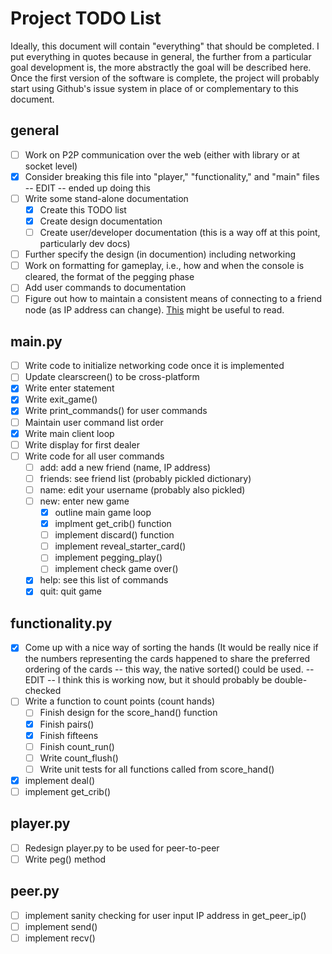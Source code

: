 # Project TODO List
Ideally, this document will contain "everything" that should be completed. I put everything in quotes because in general, the further from a particular goal development is, the more abstractly the goal will be described here. Once the first version of the software is complete, the project will probably start using Github's issue system in place of or complementary to this document.

## general
- [ ] Work on P2P communication over the web (either with library or at socket level)
- [x] Consider breaking this file into "player," "functionality," and "main" files -- EDIT -- ended up doing this
- [ ] Write some stand-alone documentation
  - [x] Create this TODO list
  - [x] Create design documentation
  - [ ] Create user/developer documentation (this is a way off at this point, particularly dev docs)
- [ ] Further specify the design (in documention) including networking
- [ ] Work on formatting for gameplay, i.e., how and when the console is cleared, the format of the pegging phase
- [ ] Add user commands to documentation
- [ ] Figure out how to maintain a consistent means of connecting to a friend node (as IP address can change). [This](https://bitmessage.org/bitmessage.pdf) might be useful to read.
## main.py
- [ ] Write code to initialize networking code once it is implemented
- [ ] Update clearscreen() to be cross-platform
- [x] Write enter statement
- [x] Write exit_game()
- [x] Write print_commands() for user commands
- [ ] Maintain user command list order
- [x] Write main client loop
- [ ] Write display for first dealer
- [ ] Write code for all user commands
  - [ ] add: add a new friend (name, IP address)
  - [ ] friends: see friend list (probably pickled dictionary)
  - [ ] name: edit your username (probably also pickled)
  - [ ] new: enter new game
    - [x] outline main game loop
    - [x] implment get_crib() function
    - [ ] implement discard() function
    - [ ] implement reveal_starter_card()
    - [ ] implement pegging_play()
    - [ ] implement check game over()
  - [x] help: see this list of commands
  - [x] quit: quit game
## functionality.py
- [x] Come up with a nice way of sorting the hands (It would be really nice if the numbers representing the cards happened to share the preferred ordering of the cards -- this way, the native sorted() could be used. -- EDIT -- I think this is working now, but it should probably be double-checked
- [ ] Write a function to count points (count hands)
  - [ ] Finish design for the score_hand() function
  - [x] Finish pairs()
  - [x] Finish fifteens
  - [ ] Finish count_run()
  - [ ] Write count_flush()
  - [ ] Write unit tests for all functions called from score_hand()
- [x] implement deal()
- [ ] implement get_crib()
## player.py
- [ ] Redesign player.py to be used for peer-to-peer
- [ ] Write peg() method
## peer.py
- [ ] implement sanity checking for user input IP address in get_peer_ip()
- [ ] implement send()
- [ ] implement recv()

